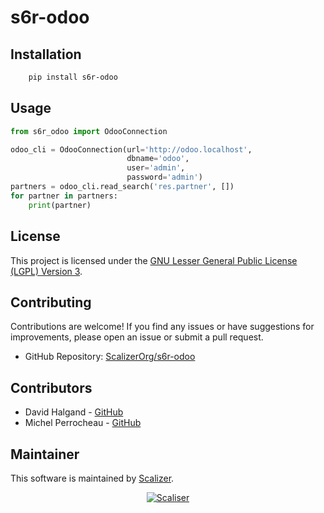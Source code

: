 # s6r-odoo

## Installation

```bash
    pip install s6r-odoo
```

## Usage

```python
from s6r_odoo import OdooConnection

odoo_cli = OdooConnection(url='http://odoo.localhost',
                          dbname='odoo',
                          user='admin',
                          password='admin')
partners = odoo_cli.read_search('res.partner', [])
for partner in partners:
    print(partner)
```

## License

This project is licensed under the [GNU Lesser General Public License (LGPL) Version 3](https://www.gnu.org/licenses/lgpl-3.0.html).


## Contributing

Contributions are welcome! If you find any issues or have suggestions for improvements,
please open an issue or submit a pull request.

- GitHub Repository: [ScalizerOrg/s6r-odoo](https://github.com/ScalizerOrg/s6r-odoo)

## Contributors

* David Halgand - [GitHub](https://github.com/halgandd)
* Michel Perrocheau - [GitHub](https://github.com/myrrkel)


## Maintainer

This software is maintained by [Scalizer](https://www.scalizer.fr).


<div style="text-align: center;">

[![Scaliser](./logo_scalizer.png)](https://www.scalizer.fr)

</div>
